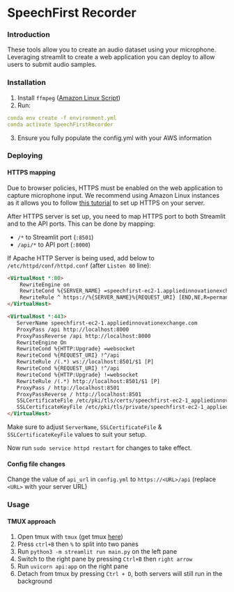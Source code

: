 # SpeechFirst Recorder

### Introduction

These tools allow you to create an audio dataset using your microphone. Leveraging streamlit to create a web application you can deploy to allow users to submit audio samples.

### Installation

1. Install `ffmpeg` ([Amazon Linux Script](https://gist.github.com/willmasters/382fe6caba44a4345a3de95d98d3aae5))
2. Run:

```yaml
conda env create -f environment.yml
conda activate SpeechFirstRecorder
```

3. Ensure you fully populate the config.yml with your AWS information

### Deploying

#### HTTPS mapping

Due to browser policies, HTTPS must be enabled on the web application to capture microphone input.
We recommend using Amazon Linux instances as it allows you to follow [this tutorial](https://docs.aws.amazon.com/AWSEC2/latest/UserGuide/SSL-on-amazon-linux-2.html) to set up HTTPS on your server.

After HTTPS server is set up, you need to map HTTPS port to both Streamlit and to the API ports.
This can be done by mapping:

- `/*` to Streamlit port (`:8501`)
- `/api/*` to API port (`:8000`)

If Apache HTTP Server is being used, add below to `/etc/httpd/conf/httpd.conf` (after `Listen 80` line):

```html
<VirtualHost *:80>
    RewriteEngine on
    RewriteCond %{SERVER_NAME} =speechfirst-ec2-1.appliedinnovationexchange.com
    RewriteRule ^ https://%{SERVER_NAME}%{REQUEST_URI} [END,NE,R=permanent]
</VirtualHost>

<VirtualHost *:443>                                                                                                                    │[ec2-user@ip-172-32-2-129 ~]$ ^C
   ServerName speechfirst-ec2-1.appliedinnovationexchange.com                                                                          │[ec2-user@ip-172-32-2-129 ~]$ sudo service httpd restart
   ProxyPass /api http://localhost:8000                                                                                                │Redirecting to /bin/systemctl restart httpd.service
   ProxyPassReverse /api http://localhost:8000                                                                                         │[ec2-user@ip-172-32-2-129 ~]$ sudo service httpd restart
   RewriteEngine On                                                                                                                    │Redirecting to /bin/systemctl restart httpd.service
   RewriteCond %{HTTP:Upgrade} =websocket                                                                                              │[ec2-user@ip-172-32-2-129 ~]$ sudo service httpd restart
   RewriteCond %{REQUEST_URI} !^/api                                                                                                   │Redirecting to /bin/systemctl restart httpd.service
   RewriteRule /(.*) ws://localhost:8501/$1 [P]                                                                                        │[ec2-user@ip-172-32-2-129 ~]$ sudo service httpd restart
   RewriteCond %{REQUEST_URI} !^/api                                                                                                   │Redirecting to /bin/systemctl restart httpd.service
   RewriteCond %{HTTP:Upgrade} !=websocket                                                                                             │[ec2-user@ip-172-32-2-129 ~]$ sudo service httpd restart
   RewriteRule /(.*) http://localhost:8501/$1 [P]                                                                                      │Redirecting to /bin/systemctl restart httpd.service
   ProxyPass / http://localhost:8501                                                                                                   │[ec2-user@ip-172-32-2-129 ~]$ sudo service httpd restart
   ProxyPassReverse / http://localhost:8501                                                                                            │Redirecting to /bin/systemctl restart httpd.service
   SSLCertificateFile /etc/pki/tls/certs/speechfirst-ec2-1_appliedinnovationexchange_com.crt                                           │[ec2-user@ip-172-32-2-129 ~]$ sudo service httpd restart
   SSLCertificateKeyFile /etc/pki/tls/private/speechfirst-ec2-1_appliedinnovationexchange_com.key                                      │Redirecting to /bin/systemctl restart httpd.service
</VirtualHost>
```

Make sure to adjust `ServerName`, `SSLCertificateFile` & `SSLCertificateKeyFile` values to suit your setup.

Now run `sudo service httpd restart` for changes to take effect.

#### Config file changes

Change the value of `api_url` in `config.yml` to `https://<URL>/api` (replace `<URL>` with your server URL)

### Usage

#### TMUX approach

1. Open tmux with `tmux` (get tmux [here](https://linuxize.com/post/getting-started-with-tmux/))
2. Press `ctrl+B` then `%` to split into two panes
3. Run `python3 -m streamlit run main.py` on the left pane
4. Switch to the right pane by pressing `Ctrl+B` then `right arrow`
5. Run `uvicorn api:app` on the right pane
6. Detach from tmux by pressing `Ctrl + D`, both servers will still run in the background
